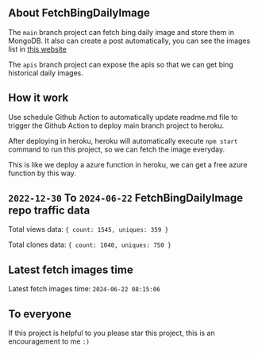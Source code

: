 ## About FetchBingDailyImage

The `main` branch project can fetch bing daily image and store them in MongoDB.
It also can create a post automatically, you can see the images list in [this website](https://oursalbum.netlify.app)

The `apis` branch project can expose the apis so that we can get bing historical daily images.

## How it work

Use schedule Github Action to automatically update readme.md file to trigger the Github Action to deploy main branch project to heroku.

After deploying in heroku, heroku will automatically execute `npm start` command to run this project, so we can fetch the image everyday.

This is like we deploy a azure function in heroku, we can get a free azure function by this way.

## `2022-12-30` To `2024-06-22` FetchBingDailyImage repo traffic data

Total views data: `{ count: 1545, uniques: 359 }`

Total clones data: `{ count: 1040, uniques: 750 }`

## Latest fetch images time

Latest fetch images time: `2024-06-22 08:15:06`

## To everyone

If this project is helpful to you please star this project, this is an encouragement to me `:)`



